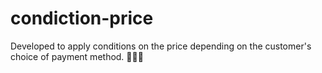 # condiction-price
Developed to apply conditions on the price depending on the customer's choice of payment method. 🫰💵💲
